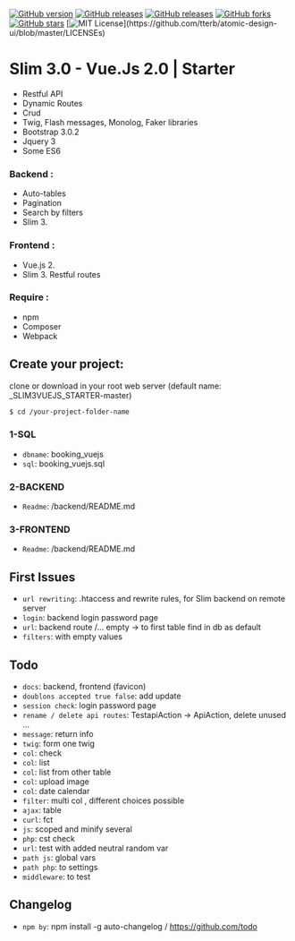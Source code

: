 [![GitHub version](https://img.shields.io/badge/version-build-green)](version-build-green)
[![GitHub releases](https://img.shields.io/badge/release-v0.5.1-blue)](https://img.shields.io/badge/release-v0.5.1-blue)
[![GitHub releases](https://img.shields.io/badge/issues-9-green)](https://img.shields.io/badge/issues-9-green)
[![GitHub forks](https://img.shields.io/github/forks/vincseize/_PAGINATION)](https://github.com/vincseize/_PAGINATION/network)
[![GitHub stars](https://img.shields.io/github/stars/vincseize/_PAGINATION)](https://github.com/vincseize/_PAGINATION/stargazers)
[![MIT License](https://img.shields.io/apm/l/atomic-design-ui.svg?)](https://github.com/tterb/atomic-design-ui/blob/master/LICENSEs)
<!-- [![GitHub issues](https://img.shields.io/github/issues/vincseize/_PAGINATION)](https://github.com/vincseize/_PAGINATION/issues) -->

# Slim 3.0 - Vue.Js 2.0 | Starter 

- Restful API
- Dynamic Routes
- Crud
- Twig, Flash messages, Monolog, Faker libraries
- Bootstrap 3.0.2
- Jquery 3
- Some ES6 

### Backend : 

- Auto-tables
- Pagination
- Search by filters
- Slim 3.

### Frontend : 

- Vue.js 2.
- Slim 3. Restful routes

### Require : 

- npm
- Composer
- Webpack

## Create your project:

clone or download in your root web server
(default name: _SLIM3VUEJS_STARTER-master)
```sh
$ cd /your-project-folder-name
```

### 1-SQL

* `dbname`: booking_vuejs
* `sql`: booking_vuejs.sql

### 2-BACKEND

* `Readme`: /backend/README.md

### 3-FRONTEND
* `Readme`: /backend/README.md

## First Issues

* `url rewriting`: .htaccess and rewrite rules, for Slim backend on remote server
* `login`: backend login password page
* `url`: backend route /... empty -> to first table find in db as default
* `filters`: with empty values

## Todo

* `docs`: backend, frontend (favicon)
* `doublons accepted true false`: add update
* `session check`: login password page
* `rename / delete api routes`: TestapiAction -> ApiAction, delete unused ...
* `message`: return info
* `twig`: form one twig
* `col`: check
* `col`: list 
* `col`: list from other table
* `col`: upload image
* `col`: date calendar
* `filter`: multi col , different choices possible
* `ajax`: table
* `curl`: fct
* `js`: scoped and minify several
* `php`: cst check
* `url`: test with added neutral random var
* `path js`: global vars
* `path php`: to settings
* `middleware`: to test

## Changelog

* `npm by`: npm install -g auto-changelog / https://github.com/todo

